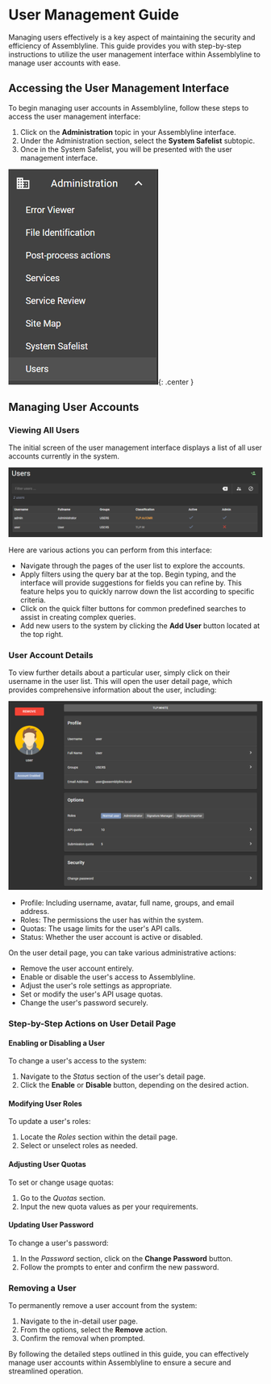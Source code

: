 # User Management Guide

Managing users effectively is a key aspect of maintaining the security and efficiency of Assemblyline. This guide provides you with step-by-step instructions to utilize the user management interface within Assemblyline to manage user accounts with ease.

## Accessing the User Management Interface

To begin managing user accounts in Assemblyline, follow these steps to access the user management interface:

1. Click on the **Administration** topic in your Assemblyline interface.
2. Under the Administration section, select the **System Safelist** subtopic.
3. Once in the System Safelist, you will be presented with the user management interface.

![User Management Interface](./images/users_bar.png){: .center }

## Managing User Accounts

### Viewing All Users

The initial screen of the user management interface displays a list of all user accounts currently in the system.

![User List](./images/user_list.png)

Here are various actions you can perform from this interface:

- Navigate through the pages of the user list to explore the accounts.
- Apply filters using the query bar at the top. Begin typing, and the interface will provide suggestions for fields you can refine by. This feature helps you to quickly narrow down the list according to specific criteria.
- Click on the quick filter buttons for common predefined searches to assist in creating complex queries.
- Add new users to the system by clicking the **Add User** button located at the top right.

### User Account Details

To view further details about a particular user, simply click on their username in the user list. This will open the user detail page, which provides comprehensive information about the user, including:

![User Detail](./images/user_detail.png)

- Profile: Including username, avatar, full name, groups, and email address.
- Roles: The permissions the user has within the system.
- Quotas: The usage limits for the user's API calls.
- Status: Whether the user account is active or disabled.

On the user detail page, you can take various administrative actions:

- Remove the user account entirely.
- Enable or disable the user's access to Assemblyline.
- Adjust the user's role settings as appropriate.
- Set or modify the user's API usage quotas.
- Change the user's password securely.

### Step-by-Step Actions on User Detail Page

#### Enabling or Disabling a User

To change a user's access to the system:

1. Navigate to the *Status* section of the user's detail page.
2. Click the **Enable** or **Disable** button, depending on the desired action.

#### Modifying User Roles

To update a user's roles:

1. Locate the *Roles* section within the detail page.
2. Select or unselect roles as needed.

#### Adjusting User Quotas

To set or change usage quotas:

1. Go to the *Quotas* section.
2. Input the new quota values as per your requirements.

#### Updating User Password

To change a user's password:

1. In the *Password* section, click on the **Change Password** button.
2. Follow the prompts to enter and confirm the new password.

### Removing a User

To permanently remove a user account from the system:

1. Navigate to the in-detail user page.
2. From the options, select the **Remove** action.
3. Confirm the removal when prompted.

By following the detailed steps outlined in this guide, you can effectively manage user accounts within Assemblyline to ensure a secure and streamlined operation.
